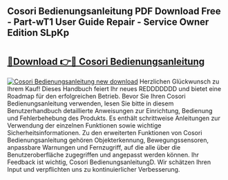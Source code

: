 ## Cosori Bedienungsanleitung PDF Download Free - Part-wT1 User Guide Repair - Service Owner Edition SLpKp

# <h2><a href="http://df2jvc.blite.top/?on=Cosori+Bedienungsanleitung">🔗Download 👉🔴 Cosori Bedienungsanleitung</a></h2>

[![Cosori Bedienungsanleitung new download](https://i.imgur.com/lujVjoI.png)](http://df2jvc.blite.top/?on=Cosori+Bedienungsanleitung)
Herzlichen Glückwunsch zu Ihrem Kauf! Dieses Handbuch feiert Ihr neues REDDDDDDD und bietet eine Roadmap für den erfolgreichen Betrieb. Bevor Sie Ihren Cosori Bedienungsanleitung verwenden, lesen Sie bitte in diesem Benutzerhandbuch detaillierte Anweisungen zur Einrichtung, Bedienung und Fehlerbehebung des Produkts. Es enthält schrittweise Anleitungen zur Verwendung der einzelnen Funktionen sowie wichtige Sicherheitsinformationen. Zu den erweiterten Funktionen von Cosori Bedienungsanleitung gehören Objekterkennung, Bewegungssensoren, anpassbare Warnungen und Fernzugriff, auf die alle über die Benutzeroberfläche zugegriffen und angepasst werden können. Ihr Feedback ist wichtig, Cosori BedienungsanleitungD. Wir schätzen Ihren Input und verpflichten uns zu kontinuierlicher Verbesserung.
